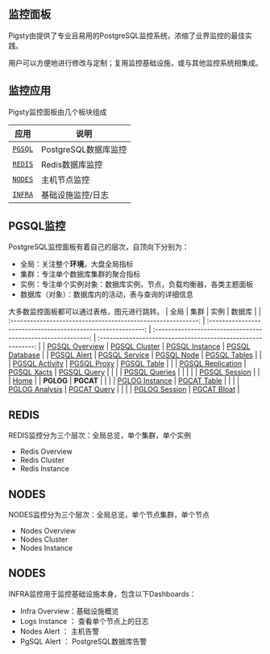 ## 监控面板

Pigsty由提供了专业且易用的PostgreSQL监控系统，浓缩了业界监控的最佳实践。

用户可以方便地进行修改与定制；复用监控基础设施，或与其他监控系统相集成。



## 监控应用

Pigsty监控面板由几个板块组成

| 应用                  | 说明              |
|---------------------|-----------------|
| [`PGSQL`](#PGSQL监控) | PostgreSQL数据库监控 |
| [`REDIS`](#REDIS监控) | Redis数据库监控      |
| [`NODES`](#NODES监控) | 主机节点监控          |
| [`INFRA`](#INFRA监控) | 基础设施监控/日志  |


## PGSQL监控

PostgreSQL监控面板有着自己的层次，自顶向下分别为：

* 全局：关注整个**环境**，大盘全局指标
* 集群：专注单个数据库集群的聚合指标
* 实例：专注单个实例对象：数据库实例，节点，负载均衡器，各类主题面板
* 数据库（对象）：数据库内的活动，表与查询的详细信息

大多数监控面板都可以通过表格，图元进行跳转。
|            全局             |             集群             |            实例             |           数据库            |
| :----------------------------------------------------------: | :----------------------------------------------------------: | :----------------------------------------------------------: | :----------------------------------------------------------: |
|        [PGSQL Overview](http://demo.pigsty.cc/d/pgsql-overview)        |  [PGSQL Cluster](http://demo.pigsty.cc/d/pgsql-cluster)  | [PGSQL Instance](http://demo.pigsty.cc/d/pgsql-instance) | [PGSQL Database](http://demo.pigsty.cc/d/pgsql-database) |
| [PGSQL Alert](http://demo.pigsty.cc/d/pgsql-alert/) | [PGSQL Service](http://demo.pigsty.cc/d/pgsql-service) | [PGSQL Node](http://demo.pigsty.cc/d/pgsql-node/) | [PGSQL Tables](http://demo.pigsty.cc/d/pgsql-tables) |
|  | [PGSQL Activity](http://demo.pigsty.cc/d/pgsql-activity) | [PGSQL Proxy](http://demo.pigsty.cc/d/pgsql-proxy) | [PGSQL Table](http://demo.pigsty.cc/d/pgsql-table) |
|  | [PGSQL Replication](http://demo.pigsty.cc/d/pgsql-replication) | [PGSQL Xacts](http://demo.pigsty.cc/d/pgsql-xacts) | [PGSQL Query](http://demo.pigsty.cc/d/pgsql-query) |
|  |  | [PGSQL Queries](http://demo.pigsty.cc/d/pgsql-queries) |  |
|  |  |        [PGSQL Session](http://demo.pigsty.cc/d/pgsql-session)        |        |
| [Home](http://demo.pigsty.cc/d/home) |  | **PGLOG** | **PGCAT** |
|            |  |  [PGLOG Instance](http://demo.pigsty.cc/d/pglog-instance)  | [PGCAT Table](http://demo.pigsty.cc/d/pgcat-table/pgcat-table) |
|  |  | [PGLOG Analysis](http://demo.pigsty.cc/d/pglog-analysis) | [PGCAT Query](http://demo.pigsty.cc/d/pgcat-query) |
|  |  | [PGLOG Session](http://demo.pigsty.cc/d/pglog-session) | [PGCAT Bloat](http://demo.pigsty.cc/d/pgcat-bloat) |


## REDIS

REDIS监控分为三个层次：全局总览，单个集群，单个实例

* Redis Overview
* Redis Cluster
* Redis Instance



## NODES

NODES监控分为三个层次：全局总览，单个节点集群，单个节点

* Nodes Overview
* Nodes Cluster
* Nodes Instance



## NODES

INFRA监控用于监控基础设施本身，包含以下Dashboards：

* Infra Overview：基础设施概览
* Logs Instance ： 查看单个节点上的日志
* Nodes Alert ： 主机告警
* PgSQL Alert ： PostgreSQL数据库告警

